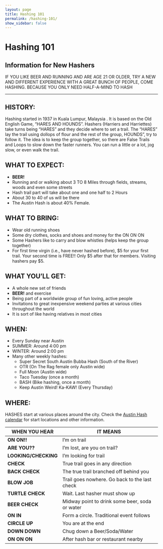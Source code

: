 ```yaml
---
layout: page
title: Hashing 101
permalink: /hashing-101/
show_sidebar: false
---
```

# Hashing 101

## Information for New Hashers

IF YOU LIKE BEER AND RUNNING AND ARE AGE 21 OR OLDER, TRY A NEW AND DIFFERENT
EXPERIENCE WITH A GREAT BUNCH OF PEOPLE, COME HASHING.
BECAUSE YOU ONLY NEED HALF-A-MIND TO HASH

---

## HISTORY:

Hashing started in 1937 in Kuala Lumpur, Malaysia . It is based on the Old English Game, “HARES AND HOUNDS”. Hashers (Harriers and Harriettes) take turns being “HARES” and they decide where to set a trail. The “HARES” lay the trail using dollops of flour and the rest of the group, HOUNDS”, try to follow it. The idea is to keep the group together, so there are False Trails and Loops to slow down the faster runners. You can run a little or a lot, jog slow, or even walk the trail.

## WHAT TO EXPECT:

- __BEER!__
- Running and or walking about 3 TO 8 Miles through fields, streams, woods and even some streets
- Hash trail part will take about one and one half to 2 Hours
- About 30 to 40 of us will be there
- The Austin Hash is about 40% Female.

## WHAT TO BRING:

- Wear old running shoes
- Some dry clothes, socks and shoes and money for the ON ON ON
- Some Hashers like to carry and blow whistles (helps keep the group together)
- For first time virgin (i.e., have never hashed before), $5 for your first trail. Your second time is FREE!! Only $5 after that for members. Visiting hashers pay $5.

## WHAT YOU’LL GET:

- A whole new set of friends
- __BEER!__ and exercise
- Being part of a worldwide group of fun loving, active people
- Invitations to great inexpensive weekend parties at various cities throughout the world
- It is sort of like having relatives in most cities

## WHEN:

- Every Sunday near Austin
- SUMMER: Around 4:00 pm
- WINTER: Around 2:00 pm
- Many other weekly hashes:
    - Super Secret South Austin Bubba Hash (South of the River)
    - OTR (On The Rag female only Austin wide)
    - Full Moon (Austin wide)
    - Taco Tuesday (once a month)
    - BASH (Bike hashing, once a month)
    - Keep Austin Weird! Ka-KAW! (Every Thursday)

## WHERE:

HASHES start at various places around the city.
Check the [Austin Hash calendar](/calendar) for start locations and other information.

| WHEN YOU HEAR | IT MEANS |
| --- | --- |
| __ON ON!!__ | I’m on trail |
| __ARE YOU??__ | I’m lost, are you on trail? |
| __LOOKING/CHECKING__ | I’m looking for trail |
| __CHECK__ | True trail goes in any direction |
| __BACK CHECK__ | The true trail branched off behind you |
| __BLOW JOB__ | Trail goes nowhere. Go back to the last check |
| __TURTLE CHECK__ | Wait. Last hasher must show up |
| __BEER CHECK__ | Midway point to drink some beer, soda or water |
| __ON IN__ | Form a circle. Traditional event follows |
| __CIRCLE UP__ | You are at the end |
| __DOWN DOWN__ | Chug down a Beer/Soda/Water |
| __ON ON ON__ | After hash bar or restaurant nearby |

